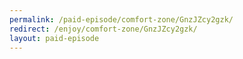 ```yaml
---
permalink: /paid-episode/comfort-zone/GnzJZcy2gzk/
redirect: /enjoy/comfort-zone/GnzJZcy2gzk/
layout: paid-episode
---
```

